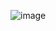 ![image](https://user-images.githubusercontent.com/98825986/211246589-cae5b12b-7edb-4c35-a6b4-f64f34bc8c80.png)